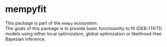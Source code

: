 # mempyfit

This package is part of the `mempy` ecosystem. <br>
The goals of this package is to provide basic functioanlity to fit (DEB-)TKTD models using either local optimization, global optimization or likelihood-free Bayesian inference.
